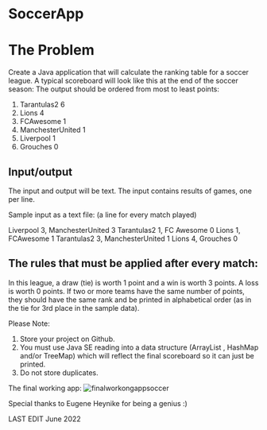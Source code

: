 # SoccerApp

The Problem
=========================================================
Create a Java application that will calculate the ranking table for a soccer league. A typical scoreboard will look like this at the end of the soccer season: The output should be ordered from most to least points:


1. Tarantulas2
6
2. Lions
4
3. FCAwesome
1
4. МanchesterUnited
1
5. Liverpool
1
6. Grouches
0


Input/output
----------------

The input and output will be text.
The input contains results of games, one per line.

Sample input as a text file: (a line for every match played)

Liverpool 3, ManchesterUnited 3
Tarantulas2 1, FC Awesome 0
Lions 1, FCAwesome 1
Tarantulas2 3, ManchesterUnited 1
Lions 4, Grouches 0


The rules that must be applied after every match:
-------------------------------------------------------------
In this league, a draw (tie) is worth 1 point and a win is worth 3 points. A loss is worth 0 points.
If two or more teams have the same number of points, they should have the same rank and be printed in alphabetical order (as in the tie for 3rd place in the sample data).

Please Note:

1. Store your project on Github.
2. You must use Java SE reading into a data structure (ArrayList , HashMap and/or TreeMap) which will reflect the final scoreboard so it can just be printed.
3. Do not store duplicates.


The final working app:
![finalworkongappsoccer](https://user-images.githubusercontent.com/83961643/173107291-60081440-98ce-46bd-9039-84757c92d003.jpeg)


Special thanks to Eugene Heynike for being a genius :)

LAST EDIT June 2022
